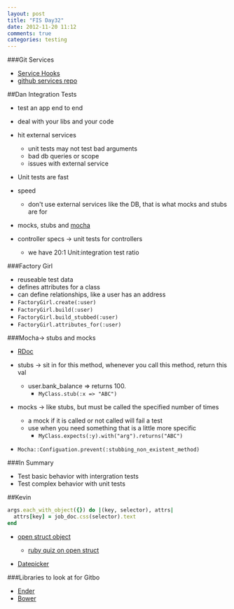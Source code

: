 ```yaml
---
layout: post
title: "FIS Day32"
date: 2012-11-20 11:12
comments: true
categories: testing
---
```


###Git Services
- [Service Hooks](https://help.github.com/articles/post-receive-hooks)
- [github services repo](https://github.com/github/github-services)

##Dan Integration Tests
- test an app end to end
- deal with your libs and your code
- hit external services

  - unit tests may not test bad arguments
  - bad db queries or scope
  - issues with external service

- Unit tests are fast

- speed
  - don't use external services like the DB, that is what mocks and stubs are for

- mocks, stubs and [mocha](https://github.com/freerange/mocha)

- controller specs -> unit tests for controllers
  - we have 20:1 Unit:integration test ratio

###Factory Girl 
  - reuseable test data
  - defines attributes for a class
  - can define relationships, like a user has an address
  - `FactoryGirl.create(:user)`
  - `FactoryGirl.build(:user)`
  - `FactoryGirl.build_stubbed(:user)`
  - `FactoryGirl.attributes_for(:user)`

###Mocha-> stubs and mocks
  - [RDoc](http://gofreerange.com/mocha/docs/)
  - stubs -> sit in for this method, whenever you call this method, return this val
    - user.bank_balance => returns 100.
      - `MyClass.stub(:x => "ABC")`
  - mocks -> like stubs, but must be called the specified number of times
    - a mock if it is called or not called will fail a test
    - use when you need something that is a little more specific
      - `MyClass.expects(:y).with("arg").returns("ABC")`

  - `Mocha::Configuation.prevent(:stubbing_non_existent_method)`

###In Summary
- Test basic behavior with intergration tests
- Test complex behavior with unit tests


##Kevin
```ruby
args.each_with_object({}) do |(key, selector), attrs|
  attrs[key] = job_doc.css(selector).text
end
```

- [open struct object](http://www.ruby-doc.org/stdlib-1.9.3/libdoc/ostruct/rdoc/OpenStruct.html)
  - [ruby quiz on open struct](http://www.rubyquiz.com/quiz81.html)

- [Datepicker](http://amsul.github.com/pickadate.js/)

###Libraries to look at for Gitbo
- [Ender](https://github.com/ender-js/Ender)
- [Bower](https://github.com/twitter/bower)